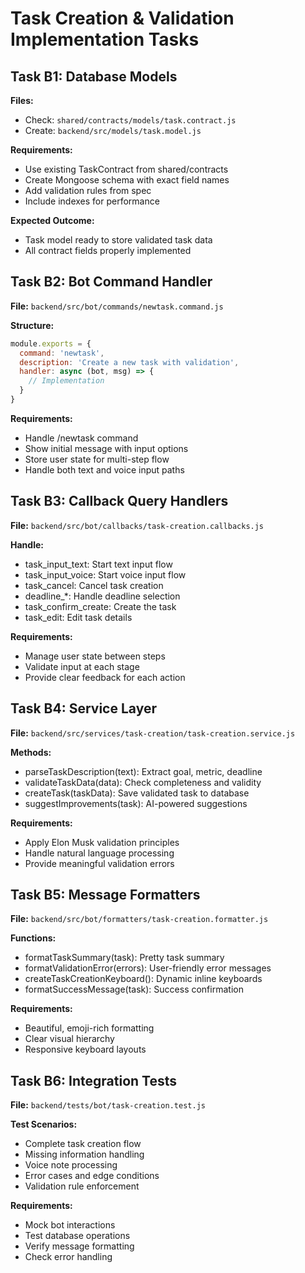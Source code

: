 # Task Creation & Validation Implementation Tasks

## Task B1: Database Models
**Files:** 
- Check: `shared/contracts/models/task.contract.js`
- Create: `backend/src/models/task.model.js`

**Requirements:**
- Use existing TaskContract from shared/contracts
- Create Mongoose schema with exact field names
- Add validation rules from spec
- Include indexes for performance

**Expected Outcome:**
- Task model ready to store validated task data
- All contract fields properly implemented

## Task B2: Bot Command Handler
**File:** `backend/src/bot/commands/newtask.command.js`

**Structure:**
```javascript
module.exports = {
  command: 'newtask',
  description: 'Create a new task with validation',
  handler: async (bot, msg) => {
    // Implementation
  }
}
```

**Requirements:**
- Handle /newtask command
- Show initial message with input options
- Store user state for multi-step flow
- Handle both text and voice input paths

## Task B3: Callback Query Handlers
**File:** `backend/src/bot/callbacks/task-creation.callbacks.js`

**Handle:**
- task_input_text: Start text input flow
- task_input_voice: Start voice input flow
- task_cancel: Cancel task creation
- deadline_*: Handle deadline selection
- task_confirm_create: Create the task
- task_edit: Edit task details

**Requirements:**
- Manage user state between steps
- Validate input at each stage
- Provide clear feedback for each action

## Task B4: Service Layer
**File:** `backend/src/services/task-creation/task-creation.service.js`

**Methods:**
- parseTaskDescription(text): Extract goal, metric, deadline
- validateTaskData(data): Check completeness and validity
- createTask(taskData): Save validated task to database
- suggestImprovements(task): AI-powered suggestions

**Requirements:**
- Apply Elon Musk validation principles
- Handle natural language processing
- Provide meaningful validation errors

## Task B5: Message Formatters
**File:** `backend/src/bot/formatters/task-creation.formatter.js`

**Functions:**
- formatTaskSummary(task): Pretty task summary
- formatValidationError(errors): User-friendly error messages
- createTaskCreationKeyboard(): Dynamic inline keyboards
- formatSuccessMessage(task): Success confirmation

**Requirements:**
- Beautiful, emoji-rich formatting
- Clear visual hierarchy
- Responsive keyboard layouts

## Task B6: Integration Tests
**File:** `backend/tests/bot/task-creation.test.js`

**Test Scenarios:**
- Complete task creation flow
- Missing information handling
- Voice note processing
- Error cases and edge conditions
- Validation rule enforcement

**Requirements:**
- Mock bot interactions
- Test database operations
- Verify message formatting
- Check error handling 